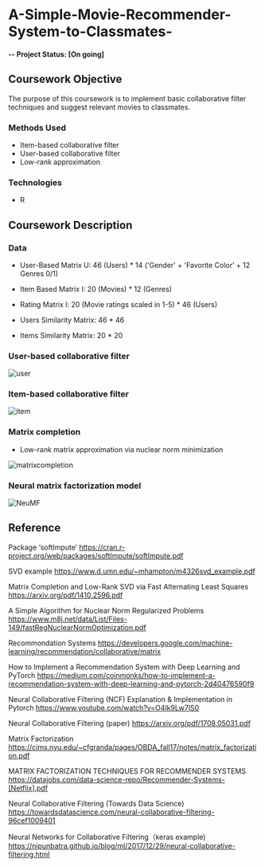 # A-Simple-Movie-Recommender-System-to-Classmates-

#### -- Project Status: [On going]

## Coursework Objective

The purpose of this coursework is to implement basic collaborative filter techniques and suggest relevant movies to classmates.

### Methods Used
* Item-based collaborative filter 
* User-based collaborative filter 
* Low-rank approximation

### Technologies
* R

## Coursework Description

### Data 

* User-Based Matrix U: 46 (Users) * 14 ('Gender' + 'Favorite Color' + 12 Genres 0/1)
* Item Based Matrix I: 20 (Movies) * 12 (Genres)
* Rating Matrix l: 20 (Movie ratings scaled in 1-5) * 46 (Users)

* Users Similarity Matrix: 46 * 46
* Items Similarity Matrix: 20 * 20

### User-based collaborative filter 

![user](https://user-images.githubusercontent.com/49653689/95283857-b9930200-082a-11eb-8ed3-fc1ef52e68b3.png)

### Item-based collaborative filter 

![item](https://user-images.githubusercontent.com/49653689/95283871-bef04c80-082a-11eb-97b6-18cd2db35a65.png)

### Matrix completion

* Low-rank matrix approximation via nuclear norm minimization

![matrixcompletion](https://user-images.githubusercontent.com/49653689/95283874-c1eb3d00-082a-11eb-92bc-403cf2b50a9e.png)

### Neural matrix factorization model
![NeuMF](https://user-images.githubusercontent.com/49653689/95661434-66a49d80-0afd-11eb-8cf6-138aa23be46f.png)

## Reference

Package ‘softImpute’ 
https://cran.r-project.org/web/packages/softImpute/softImpute.pdf

SVD example 
https://www.d.umn.edu/~mhampton/m4326svd_example.pdf

Matrix Completion and Low-Rank SVD via Fast Alternating Least Squares
https://arxiv.org/pdf/1410.2596.pdf

A Simple Algorithm for Nuclear Norm Regularized Problems 
https://www.m8j.net/data/List/Files-149/fastRegNuclearNormOptimization.pdf

Recommondation Systems
https://developers.google.com/machine-learning/recommendation/collaborative/matrix

How to Implement a Recommendation System with Deep Learning and PyTorch
https://medium.com/coinmonks/how-to-implement-a-recommendation-system-with-deep-learning-and-pytorch-2d40476590f9

Neural Collaborative Filtering (NCF) Explanation & Implementation in Pytorch
https://www.youtube.com/watch?v=O4lk9Lw7lS0

Neural Collaborative Filtering (paper)
https://arxiv.org/pdf/1708.05031.pdf

Matrix Factorization
https://cims.nyu.edu/~cfgranda/pages/OBDA_fall17/notes/matrix_factorization.pdf

MATRIX FACTORIZATION TECHNIQUES FOR RECOMMENDER SYSTEMS
https://datajobs.com/data-science-repo/Recommender-Systems-[Netflix].pdf

Neural Collaborative Filtering (Towards Data Science)
https://towardsdatascience.com/neural-collaborative-filtering-96cef1009401

Neural Networks for Collaborative Filtering（keras example) 
https://nipunbatra.github.io/blog/ml/2017/12/29/neural-collaborative-filtering.html

